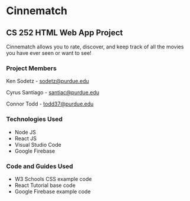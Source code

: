 # Cinnematch
## CS 252 HTML Web App Project
Cinnematch allows you to rate, discover, and keep track of all the movies you have ever seen or want to see! 
### Project Members 
Ken Sodetz - sodetz@purdue.edu

Cyrus Santiago - santiac@purdue.edu

Connor Todd - todd37@purdue.edu
### Technologies Used
* Node JS
* React JS
* Visual Studio Code
* Google Firebase

### Code and Guides Used
* W3 Schools CSS example code
* React Tutorial base code
* Google Firebase example code


